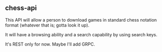 ## chess-api

This API will allow a person to download games in standard chess notation format (whatever that is; gotta look it up).

It will have a browsing ability and a search capability by using search keys.

It's REST only for now. Maybe I'll add GRPC.

